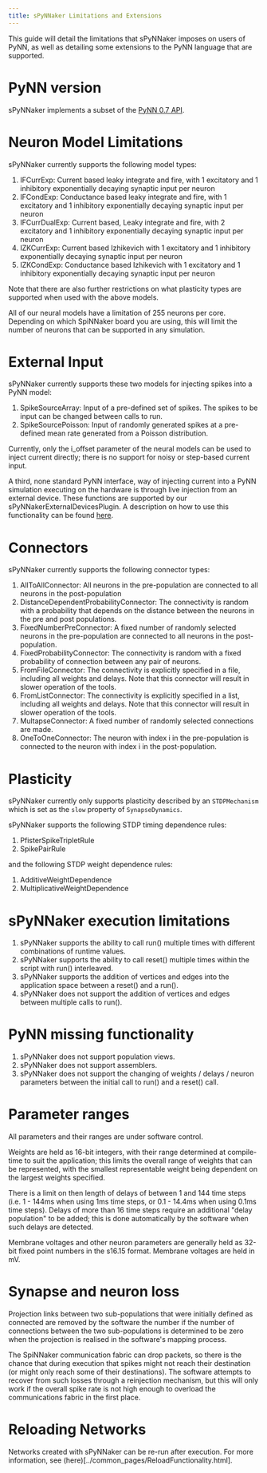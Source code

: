 ```yaml
---
title: sPyNNaker Limitations and Extensions
---
```


This guide will detail the limitations that sPyNNaker imposes on users of PyNN, as well as detailing some extensions to the PyNN language that are supported.


# PyNN version

sPyNNaker implements a subset of the [PyNN 0.7 API](http://neuralensemble.org/trac/PyNN/wiki/API-0.7).


# Neuron Model Limitations

sPyNNaker currently supports the following model types:

1. IFCurrExp: Current based leaky integrate and fire, with 1 excitatory and 1 inhibitory exponentially decaying synaptic input per neuron
1. IFCondExp: Conductance based leaky integrate and fire, with 1 excitatory and 1 inhibitory exponentially decaying synaptic input per neuron
1. IFCurrDualExp: Current based, Leaky integrate and fire, with 2 excitatory and 1 inhibitory exponentially decaying synaptic input per neuron
1. IZKCurrExp: Current based Izhikevich with 1 excitatory and 1 inhibitory exponentially decaying synaptic input per neuron 
1. IZKCondExp: Conductance based Izhikevich with 1 excitatory and 1 inhibitory exponentially decaying synaptic input per neuron 

Note that there are also further restrictions on what plasticity types are supported when used with the above models.

All of our neural models have a limitation of 255 neurons per core.  Depending on which SpiNNaker board you are using, this will limit the number of neurons that can be supported in any simulation.


# External Input

sPyNNaker currently supports these two models for injecting spikes into a PyNN model:

1. SpikeSourceArray: Input of a pre-defined set of spikes.  The spikes to be input can be changed between calls to run.
1. SpikeSourcePoisson: Input of randomly generated spikes at a pre-defined mean rate generated from a Poisson distribution.

Currently, only the i_offset parameter of the neural models can be used to inject current directly; there is no support for noisy or step-based current input.

A third, none standard PyNN interface, way of injecting current into a PyNN simulation executing on the hardware is through live injection from an external device. These functions are supported by our sPyNNakerExternalDevicesPlugin.  A description on how to use this functionality can be found [here](SimpleIO-LabManual.pdf).


# Connectors

sPyNNaker currently supports the following connector types:

1. AllToAllConnector: All neurons in the pre-population are connected to all neurons in the post-population
1. DistanceDependentProbabilityConnector: The connectivity is random with a probability that depends on the distance between the neurons in the pre and post populations.
1. FixedNumberPreConnector: A fixed number of randomly selected neurons in the pre-population are connected to all neurons in the post-population.
1. FixedProbabilityConnector: The connectivity is random with a fixed probability of connection between any pair of neurons.
1. FromFileConnector: The connectivity is explicitly specified in a file, including all weights and delays.  Note that this connector will result in slower operation of the tools.
1. FromListConnector: The connectivity is explicitly specified in a list, including all weights and delays.  Note that this connector will result in slower operation of the tools. 
1. MultapseConnector: A fixed number of randomly selected connections are made.
1. OneToOneConnector: The neuron with index i in the pre-population is connected to the neuron with index i in the post-population.

# Plasticity

sPyNNaker currently only supports plasticity described by an ```STDPMechanism``` which is set as the ```slow``` property of ```SynapseDynamics```.

sPyNNaker supports the following STDP timing dependence rules:

1. PfisterSpikeTripletRule
1. SpikePairRule

and the following STDP weight dependence rules:

1. AdditiveWeightDependence
1. MultiplicativeWeightDependence

# sPyNNaker execution limitations

1. sPyNNaker supports the ability to call run() multiple times with different combinations of runtime values. 
1. sPyNNaker supports the ability to call reset() multiple times within the script with run() interleaved.
1. sPyNNaker supports the addition of vertices and edges into the application space between a reset() and a run(). 
1. sPyNNaker does not support the addition of vertices and edges between multiple calls to run().

# PyNN missing functionality

1. sPyNNaker does not support population views.
1. sPyNNaker does not support assemblers.
1. sPyNNaker does not support the changing of weights / delays / neuron parameters between the initial call to run() and a reset() call.

# Parameter ranges

All parameters and their ranges are under software control.  

Weights are held as 16-bit integers, with their range determined at compile-time to suit the application; this limits the overall range of weights that can be represented, with the smallest representable weight being dependent on the largest weights specified.

There is a limit on then length of delays of between 1 and 144 time steps (i.e. 1 - 144ms when using 1ms time steps, or 0.1 - 14.4ms when using 0.1ms time steps).  Delays of more than 16 time steps require an additional "delay population" to be added; this is done automatically by the software when such delays are detected.

Membrane voltages and other neuron parameters are generally held as 32-bit fixed point numbers in the s16.15 format.  Membrane voltages are held in mV.

# Synapse and neuron loss

Projection links between two sub-populations that were initially defined as connected are removed by the software the number if the number of connections between the two sub-populations is determined to be zero when the projection is realised in
the software's mapping process.

The SpiNNaker communication fabric can drop packets, so there is the chance that during
execution that spikes might not reach their destination (or might only reach some of their destinations).  The software attempts to recover from such losses through a reinjection mechanism, but this will only work if the overall spike rate is not high enough to overload the communications fabric in the first place.

# Reloading Networks

Networks created with sPyNNaker can be re-run after execution.  For more information, see (here)[../common_pages/ReloadFunctionality.html].
